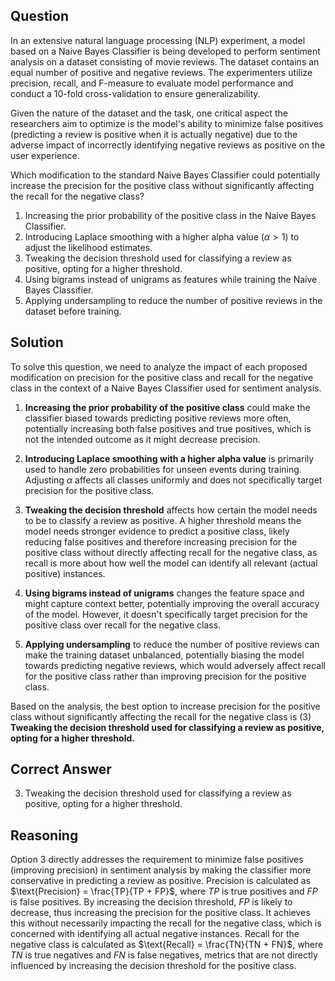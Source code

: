 ## Question
In an extensive natural language processing (NLP) experiment, a model based on a Naive Bayes Classifier is being developed to perform sentiment analysis on a dataset consisting of movie reviews. The dataset contains an equal number of positive and negative reviews. The experimenters utilize precision, recall, and F-measure to evaluate model performance and conduct a 10-fold cross-validation to ensure generalizability.

Given the nature of the dataset and the task, one critical aspect the researchers aim to optimize is the model's ability to minimize false positives (predicting a review is positive when it is actually negative) due to the adverse impact of incorrectly identifying negative reviews as positive on the user experience.

Which modification to the standard Naive Bayes Classifier could potentially increase the precision for the positive class without significantly affecting the recall for the negative class?

1. Increasing the prior probability of the positive class in the Naive Bayes Classifier.
2. Introducing Laplace smoothing with a higher alpha value ($\alpha > 1$) to adjust the likelihood estimates.
3. Tweaking the decision threshold used for classifying a review as positive, opting for a higher threshold.
4. Using bigrams instead of unigrams as features while training the Naive Bayes Classifier.
5. Applying undersampling to reduce the number of positive reviews in the dataset before training.

## Solution
To solve this question, we need to analyze the impact of each proposed modification on precision for the positive class and recall for the negative class in the context of a Naive Bayes Classifier used for sentiment analysis.

1. **Increasing the prior probability of the positive class** could make the classifier biased towards predicting positive reviews more often, potentially increasing both false positives and true positives, which is not the intended outcome as it might decrease precision.
  
2. **Introducing Laplace smoothing with a higher alpha value** is primarily used to handle zero probabilities for unseen events during training. Adjusting $\alpha$ affects all classes uniformly and does not specifically target precision for the positive class.

3. **Tweaking the decision threshold** affects how certain the model needs to be to classify a review as positive. A higher threshold means the model needs stronger evidence to predict a positive class, likely reducing false positives and therefore increasing precision for the positive class without directly affecting recall for the negative class, as recall is more about how well the model can identify all relevant (actual positive) instances.

4. **Using bigrams instead of unigrams** changes the feature space and might capture context better, potentially improving the overall accuracy of the model. However, it doesn't specifically target precision for the positive class over recall for the negative class.

5. **Applying undersampling** to reduce the number of positive reviews can make the training dataset unbalanced, potentially biasing the model towards predicting negative reviews, which would adversely affect recall for the positive class rather than improving precision for the positive class.

Based on the analysis, the best option to increase precision for the positive class without significantly affecting the recall for the negative class is (3) **Tweaking the decision threshold used for classifying a review as positive, opting for a higher threshold.**

## Correct Answer
3. Tweaking the decision threshold used for classifying a review as positive, opting for a higher threshold.

## Reasoning
Option 3 directly addresses the requirement to minimize false positives (improving precision) in sentiment analysis by making the classifier more conservative in predicting a review as positive. Precision is calculated as $\text{Precision} = \frac{TP}{TP + FP}$, where $TP$ is true positives and $FP$ is false positives. By increasing the decision threshold, $FP$ is likely to decrease, thus increasing the precision for the positive class. It achieves this without necessarily impacting the recall for the negative class, which is concerned with identifying all actual negative instances. Recall for the negative class is calculated as $\text{Recall} = \frac{TN}{TN + FN}$, where $TN$ is true negatives and $FN$ is false negatives, metrics that are not directly influenced by increasing the decision threshold for the positive class.